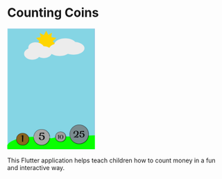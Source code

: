 # Counting Coins

<img src = "images/homescreen.png" width = "40%">

This Flutter application helps teach children how to count money in a fun and interactive way.

